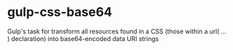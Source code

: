 gulp-css-base64
===============

Gulp's task for transform all resources found in a CSS (those within a url( ... ) declaration) into base64-encoded data URI strings
